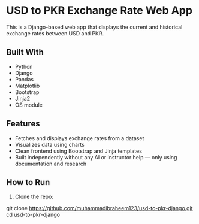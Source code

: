 # USD to PKR Exchange Rate Web App

This is a Django-based web app that displays the current and historical exchange rates between USD and PKR.

## Built With

- Python
- Django
- Pandas
- Matplotlib
- Bootstrap
- Jinja2
- OS module

## Features

- Fetches and displays exchange rates from a dataset
- Visualizes data using charts
- Clean frontend using Bootstrap and Jinja templates
- Built independently without any AI or instructor help — only using documentation and research

## How to Run

1. Clone the repo:

 git clone https://github.com/muhammadibraheem123/usd-to-pkr-django.git
   cd usd-to-pkr-django
